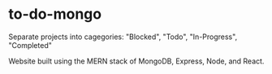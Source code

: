 # to-do-mongo
Separate projects into cagegories: "Blocked", "Todo", "In-Progress", "Completed"

Website built using the MERN stack of MongoDB, Express, Node, and React. 
